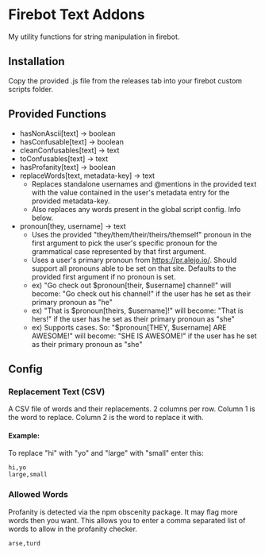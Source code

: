 # Firebot Text Addons

My utility functions for string manipulation in firebot.

## Installation

Copy the provided .js file from the releases tab into your firebot custom scripts folder.

## Provided Functions

- hasNonAscii[text] -> boolean
- hasConfusable[text] -> boolean
- cleanConfusables[text] -> text
- toConfusables[text] -> text
- hasProfanity[text] -> boolean
- replaceWords[text, metadata-key] -> text
  - Replaces standalone usernames and @mentions in the provided text with the value contained in the user's metadata entry for the provided metadata-key.
  - Also replaces any words present in the global script config. Info below.
- pronoun[they, username] -> text
  - Uses the provided "they/them/their/theirs/themself" pronoun in the first argument to pick the user's specific pronoun for the grammatical case represented by that first argument.
  - Uses a user's primary pronoun from https://pr.alejo.io/. Should support all pronouns able to be set on that site. Defaults to the provided first argument if no pronoun is set.
  - ex) "Go check out $pronoun[their, $username] channel!" will become: "Go check out his channel!" if the user has he set as their primary pronoun as "he"
  - ex) "That is $pronoun[theirs, $username]!" will become: "That is hers!" if the user has he set as their primary pronoun as "she"
  - ex) Supports cases. So: "$pronoun[THEY, $username] ARE AWESOME!" will become: "SHE IS AWESOME!" if the user has he set as their primary pronoun as "she"

## Config

### Replacement Text (CSV)

A CSV file of words and their replacements. 2 columns per row. Column 1 is the word to replace. Column 2 is the word to replace it with.

#### Example:

To replace "hi" with "yo" and "large" with "small" enter this:

```
hi,yo
large,small
```

### Allowed Words

Profanity is detected via the npm obscenity package. It may flag more words then you want. This allows you to enter a comma separated list of words to allow in the profanity checker.

```
arse,turd
```
